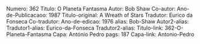 Numero: 362
Titulo: O Planeta Fantasma
Autor: Bob Shaw
Co-autor: 
Ano-de-Publicacaoo: 1987
Titulo-original: A Wreath of Stars
Tradutor: Eurico da Fonseca
Co-tradutor: 
Ano-de-edicao: 1976
alias: Bob-Shaw
Autor2-alias: 
Tradutor1-alias: Eurico-da-Fonseca
Tradutor2-alias: 
Titulo-link: 362-O-Planeta-Fantasma
Capa: António Pedro
pags: 187
Capa-link: Antonio-Pedro